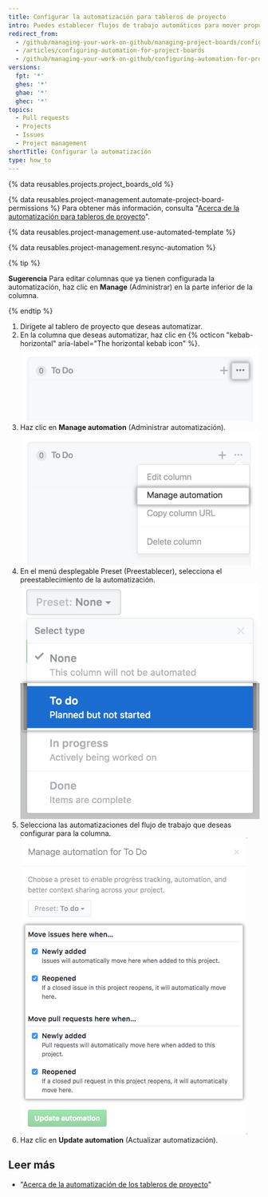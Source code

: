 ```yaml
---
title: Configurar la automatización para tableros de proyecto
intro: Puedes establecer flujos de trabajo automáticos para mover propuestas y solicitudes de extracción a una columna de tablero de proyecto cuando se produce un evento especificado.
redirect_from:
  - /github/managing-your-work-on-github/managing-project-boards/configuring-automation-for-project-boards
  - /articles/configuring-automation-for-project-boards
  - /github/managing-your-work-on-github/configuring-automation-for-project-boards
versions:
  fpt: '*'
  ghes: '*'
  ghae: '*'
  ghec: '*'
topics:
  - Pull requests
  - Projects
  - Issues
  - Project management
shortTitle: Configurar la automatización
type: how_to
---
```


{% data reusables.projects.project_boards_old %}

{% data reusables.project-management.automate-project-board-permissions %} Para obtener más información, consulta "[Acerca de la automatización para tableros de proyecto](/articles/about-automation-for-project-boards)".

{% data reusables.project-management.use-automated-template %}

{% data reusables.project-management.resync-automation %}

{% tip %}

**Sugerencia** Para editar columnas que ya tienen configurada la automatización, haz clic en **Manage** (Administrar) en la parte inferior de la columna.

{% endtip %}

1. Dirígete al tablero de proyecto que deseas automatizar.
2. En la columna que deseas automatizar, haz clic en {% octicon "kebab-horizontal" aria-label="The horizontal kebab icon" %}. ![Icono Editar](/assets/images/help/projects/edit-column-button.png)
3. Haz clic en **Manage automation** (Administrar automatización). ![Botón Manage automation (Administrar automatización)](/assets/images/help/projects/manage-automation-button.png)
4. En el menú desplegable Preset (Preestablecer), selecciona el preestablecimiento de la automatización. ![Selecciona preestablecer la automatización desde el menú](/assets/images/help/projects/select-automation.png)
5. Selecciona las automatizaciones del flujo de trabajo que deseas configurar para la columna. ![Lista de opciones para automatizar la columna](/assets/images/help/projects/select-automation-options-existing-column.png)
6. Haz clic en **Update automation** (Actualizar automatización).

## Leer más
- "[Acerca de la automatización de los tableros de proyecto](/articles/about-automation-for-project-boards)"

